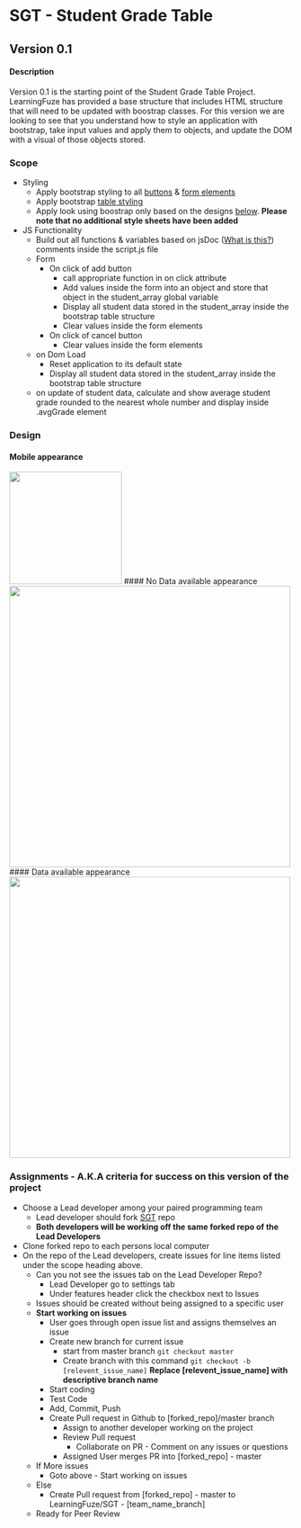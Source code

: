 # SGT - Student Grade Table

## Version 0.1
#### Description
Version 0.1 is the starting point of the Student Grade Table Project. LearningFuze has provided a base structure that
includes HTML structure that will need to be updated with boostrap classes. For this version we are looking to see that you
understand how to style an application with bootstrap, take input values and apply them to objects, and update the DOM
with a visual of those objects stored.
### Scope
- Styling
    - Apply bootstrap styling to all <a href="http://getbootstrap.com/css/#buttons">buttons</a> & <a href="http://getbootstrap.com/css/#forms" target="_blank">form elements</a>
    - Apply bootstrap <a href="http://getbootstrap.com/css/#tables" target="_blank">table styling</a>
    - Apply look using boostrap only based on the designs <a href="https://github.com/ej020586/SGT/tree/v.1#design">below</a>. <b>Please note that no additional style sheets have been added</b>
- JS Functionality
    - Build out all functions & variables based on jsDoc (<a href="https://en.wikipedia.org/wiki/JSDoc" target="_blank">What is this?</a>) comments inside the script.js file
    - Form
        - On click of add button
            - call appropriate function in on click attribute
            - Add values inside the form into an object and store that object in the student_array global variable
            - Display all student data stored in the student_array inside the bootstrap table structure
            - Clear values inside the form elements
        - On click of cancel button
            - Clear values inside the form elements
    - on Dom Load
        - Reset application to its default state
        - Display all student data stored in the student_array inside the bootstrap table structure
    - on update of student data, calculate and show average student grade rounded to the nearest whole number and display inside .avgGrade element

### Design
#### Mobile appearance
<img src="https://raw.githubusercontent.com/ej020586/SGT/v.1/assets/mobile.jpg?token=AI9hkJtlQu-Tk6MeeUDduXlhGFOW0eIWks5VxQ97wA%3D%3D" width="200"/>
#### No Data available appearance
<img src="https://raw.githubusercontent.com/ej020586/SGT/v.1/assets/reset.jpg?token=AI9hkD5h_SMETemS6IvfRl6D_k4vqgxtks5VxQ-LwA%3D%3D" width="500"/>
#### Data available appearance
<img src="https://raw.githubusercontent.com/ej020586/SGT/v.1/assets/students.jpg?token=AI9hkPagLFgQMOi1nua2ntSk_vYoGAT9ks5VxQ-awA%3D%3D" width="500"/>

### Assignments - A.K.A criteria for success on this version of the project
- Choose a Lead developer among your paired programming team
    - Lead developer should fork <a href="https://github.com/Learning-Fuze/SGT">SGT</a> repo
    - <b>Both developers will be working off the same forked repo of the Lead Developers</b>
- Clone forked repo to each persons local computer
- On the repo of the Lead developers, create issues for line items listed under the scope heading above.
    - Can you not see the issues tab on the Lead Developer Repo?
        - Lead Developer go to settings tab
        - Under features header click the checkbox next to Issues
    - Issues should be created without being assigned to a specific user
    - <b>Start working on issues</b>
        - User goes through open issue list and assigns themselves an issue
        - Create new branch for current issue
            - start from master branch `git checkout master`
            - Create branch with this command `git checkout -b [relevent_issue_name]` <b>Replace [relevent_issue_name] with descriptive branch name</b>
        - Start coding
        - Test Code
        - Add, Commit, Push
        - Create Pull request in Github to [forked_repo]/master branch
            - Assign to another developer working on the project
            - Review Pull request
                - Collaborate on PR - Comment on any issues or questions
            - Assigned User merges PR into [forked_repo] - master
    - If More issues
        - Goto above - Start working on issues
    - Else
        - Create Pull request from [forked_repo] - master to LearningFuze/SGT - [team_name_branch]
    - Ready for Peer Review
     

